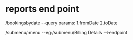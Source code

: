 # reports end point
  /bookingsbydate
    --query params:
           1.fromDate
           2.toDate
  
  /submenu/:menu
     --eg:/submenu/Billing Details  -->endpoint
